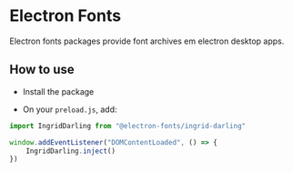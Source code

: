 # Electron Fonts

Electron fonts packages provide font archives em electron desktop apps.

## How to use

* Install the package

* On your `preload.js`, add:

```ts
import IngridDarling from "@electron-fonts/ingrid-darling"

window.addEventListener("DOMContentLoaded", () => {
    IngridDarling.inject()
})
```